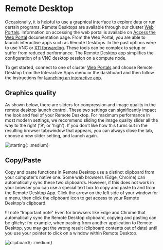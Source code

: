 # Remote Desktop

Occasionally, it is helpful to use a graphical interface to explore data or run certain programs. Remote Desktops are available through our cluster [Web Portals](/clusters-at-yale/access/ood).
Information on accessing the web portal is available on [Access the Web Portal](/clusters-at-yale/access/ood) documentation page. 
From the Web Portal, you are able to launch interactive apps such as Remote Desktops.
In the past options were to use VNC or [X11 forwarding](/clusters-at-yale/access/x11).
These tools can be complex to setup or suffer from reduced performance.
The Remote Desktop app simplifies the configuration of a VNC desktop session on a compute node.

To get started, connect to one of cluster [Web Portals](/clusters-at-yale/access/ood) and choose Remote Desktop from the Interactive Apps menu or the dashboard and then follow the instructions for [launching an interactive app](/clusters-at-yale/access/ood/#launch-an-interactive-app).

## Graphics quality

As shown below, there are sliders for compression and image quality in the remote desktop launch control. These two settings can significantly impact the look and feel of your Remote Desktop. For maximum performance in most modern settings, we recommend sliding the image quality slider all the way to the right ('9', or 'high'). If you don't like how this turns out in the resulting browser tab/window that appears, you can always close the tab, choose a new slider setting, and launch again.

![starting](/img/ood_remote_starting.png){: .medium}

## Copy/Paste

Copy and paste functions in Remote Desktop use a distinct clipboard from your computer's native one. Some web browsers (Edge, Chrome) can automatically sync these two clipboards. However, if this does not work in your browser you can use a special text box to copy and paste to and from the Remote Desktop App. Click the arrow on the left side of your window for a menu, then click the clipboard icon to get access to your Remote Desktop's clipboard.

!!! note "Important note"
Even for browsers like Edge and Chrome that automatically sync the Remote Desktop clipboard, copying and pasting can be glitchy: for example, when pasting from another application to Remote Desktop, you may get the wrong result (clipboard contents out of date) until you use your pointer to click on a window within Remote Desktop.

![clipboard](/img/ood_remote_clipboard.png){: .medium}
